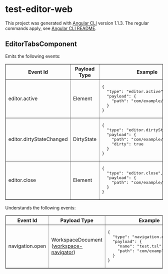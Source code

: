 # test-editor-web

This project was generated with [Angular CLI](https://github.com/angular/angular-cli) version 1.1.3.
The regular commands apply, see [Angular CLI README](https://github.com/angular/angular-cli/blob/master/README.md).

## EditorTabsComponent

Emits the following events:

<table border="1" width="100%">
  <tr>
    <th>Event Id</th>
    <th>Payload Type</th>
    <th>Example</th>
  </tr>
  <tr>
    <td>editor.active</td>
    <td>Element</td>
    <td>
<pre>
{
  "type": "editor.active",
  "payload": {
    "path": "com/example/test.tsl"
  }
}
</pre>
    </td>
  </tr>
  <tr>
    <td>editor.dirtyStateChanged</td>
    <td>DirtyState</td>
    <td>
<pre>
{
  "type": "editor.dirtyStateChanged",
  "payload": {
    "path": "com/example/test.tsl",
    "dirty": true
  }
}
</pre></td>
  </tr>
  <tr>
    <td>editor.close</td>
    <td>Element</td>
    <td>
<pre>
{
  "type": "editor.close",
  "payload": {
    "path": "com/example/test.tsl"
  }
}
</pre>
    </td>
  </tr>
</table>

Understands the following events:

<table border="1" width="100%">
  <tr>
    <th>Event Id</th>
    <th>Payload Type</th>
    <th>Example</th>
  </tr>
  <tr>
    <td>navigation.open</td>
    <td>
      WorkspaceDocument
      (<a href="https://www.npmjs.com/package/@testeditor/workspace-navigator">workspace-navigator</a>)
    </td>
    <td><pre>
{
  "type": "navigation.open",
  "payload": {
    "name": "test.tsl",
    "path": "com/example/test.tsl"
  }
}
</pre></td>
  </tr>
</table>
